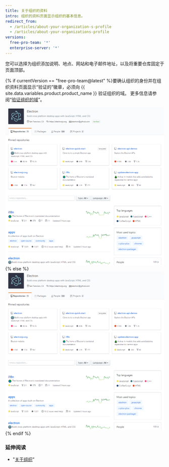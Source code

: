 ```yaml
---
title: 关于组织的资料
intro: 组织的资料页面显示组织的基本信息。
redirect_from:
  - /articles/about-your-organization-s-profile
  - /articles/about-your-organizations-profile
versions:
  free-pro-team: '*'
  enterprise-server: '*'
---
```


您可以选择为组织添加说明、地点、网站和电子邮件地址，以及将重要仓库固定于页面顶部。

{% if currentVersion == "free-pro-team@latest" %}要确认组织的身份并在组织资料页面显示“验证的”徽章，必须向 {{ site.data.variables.product.product_name }} 验证组织的域。 更多信息请参阅“[验证组织的域](/github/setting-up-and-managing-organizations-and-teams/verifying-your-organizations-domain)”。

![验证过的组织资料页面示例](/assets/images/help/profile/org_profile_verified.png)
{% else %}
![组织资料页面示例](/assets/images/help/profile/org_profile.png)
{% endif %}

### 延伸阅读

- "[关于组织](/github/setting-up-and-managing-organizations-and-teams/about-organizations)"
